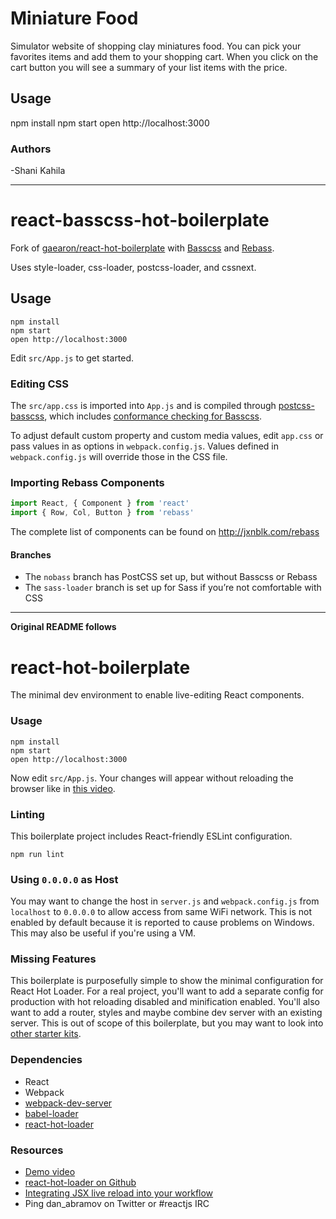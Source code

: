 # Miniature Food

Simulator website of shopping clay miniatures food.
You can pick your favorites items and add them to your shopping cart.
When you click on the cart button you  will see a summary of your list items with the price.

## Usage

npm install
npm start
open http://localhost:3000

### Authors

 -Shani Kahila

---

# react-basscss-hot-boilerplate

Fork of [gaearon/react-hot-boilerplate](https://github.com/gaearon/react-hot-boilerplate)
with [Basscss](http://basscss.com) and [Rebass](http://jxnblk.com/rebass).

Uses style-loader, css-loader, postcss-loader, and cssnext.

## Usage

```
npm install
npm start
open http://localhost:3000
```

Edit `src/App.js` to get started.

### Editing CSS

The `src/app.css` is imported into `App.js` and is compiled through [postcss-basscss](https://github.com/basscss/postcss-basscss), which includes [conformance checking for Basscss](https://github.com/basscss/postcss-basscss#basscss-conformance).

To adjust default custom property and custom media values, edit `app.css` or pass values in as options in `webpack.config.js`. Values defined in `webpack.config.js` will override those in the CSS file.

### Importing Rebass Components

```js
import React, { Component } from 'react'
import { Row, Col, Button } from 'rebass'
```

The complete list of components can be found on http://jxnblk.com/rebass

#### Branches

- The `nobass` branch has PostCSS set up, but without Basscss or Rebass
- The `sass-loader` branch is set up for Sass if you’re not comfortable with CSS

---

**Original README follows**

react-hot-boilerplate
=====================

The minimal dev environment to enable live-editing React components.

### Usage

```
npm install
npm start
open http://localhost:3000
```

Now edit `src/App.js`.
Your changes will appear without reloading the browser like in [this video](http://vimeo.com/100010922).

### Linting

This boilerplate project includes React-friendly ESLint configuration.

```
npm run lint
```

### Using `0.0.0.0` as Host

You may want to change the host in `server.js` and `webpack.config.js` from `localhost` to `0.0.0.0` to allow access from same WiFi network. This is not enabled by default because it is reported to cause problems on Windows. This may also be useful if you're using a VM.

### Missing Features

This boilerplate is purposefully simple to show the minimal configuration for React Hot Loader. For a real project, you'll want to add a separate config for production with hot reloading disabled and minification enabled. You'll also want to add a router, styles and maybe combine dev server with an existing server. This is out of scope of this boilerplate, but you may want to look into [other starter kits](https://github.com/gaearon/react-hot-loader/blob/master/docs/README.md#starter-kits).

### Dependencies

* React
* Webpack
* [webpack-dev-server](https://github.com/webpack/webpack-dev-server)
* [babel-loader](https://github.com/babel/babel-loader)
* [react-hot-loader](https://github.com/gaearon/react-hot-loader)

### Resources

* [Demo video](http://vimeo.com/100010922)
* [react-hot-loader on Github](https://github.com/gaearon/react-hot-loader)
* [Integrating JSX live reload into your workflow](http://gaearon.github.io/react-hot-loader/getstarted/)
* Ping dan_abramov on Twitter or #reactjs IRC
